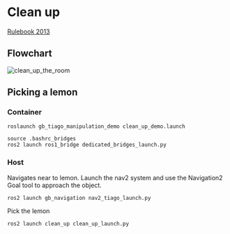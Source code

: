 # Clean up

[Rulebook 2013](https://athome.robocup.org/wp-content/uploads/2018/10/2013_rulebook.pdf)

## Flowchart

![clean_up_the_room](https://user-images.githubusercontent.com/22964725/111527471-4211b900-8760-11eb-96af-8e17921e00f5.png)

## Picking a lemon

### Container

```
roslaunch gb_tiago_manipulation_demo clean_up_demo.launch
```
```
source .bashrc_bridges
ros2 launch ros1_bridge dedicated_bridges_launch.py
```

### Host

Navigates near to lemon. Launch the nav2 system and use the Navigation2 Goal tool to approach the object.
```
ros2 launch gb_navigation nav2_tiago_launch.py
```

Pick the lemon
```
ros2 launch clean_up clean_up_launch.py
```
